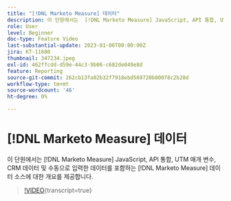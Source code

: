 ```yaml
---
title: "[!DNL Marketo Measure] 데이터"
description: 이 단원에서는  [!DNL Marketo Measure] JavaScript, API 통합, UTM 매개 변수, CRM 데이터 및 수동으로 입력한 데이터를 포함하는  [!DNL Marketo Measure] 데이터 소스에 대한 개요를 제공합니다.
role: User
level: Beginner
doc-type: Feature Video
last-substantial-update: 2023-01-06T00:00:00Z
jira: KT-11680
thumbnail: 347234.jpeg
exl-id: 462ffcdd-d59e-44c3-9b06-c682de049e8d
feature: Reporting
source-git-commit: 262cb13fa02b32f7918ebd569720b80078c2b28d
workflow-type: tm+mt
source-wordcount: '46'
ht-degree: 0%

---
```


# [!DNL Marketo Measure] 데이터

이 단원에서는 [!DNL Marketo Measure] JavaScript, API 통합, UTM 매개 변수, CRM 데이터 및 수동으로 입력한 데이터를 포함하는 [!DNL Marketo Measure] 데이터 소스에 대한 개요를 제공합니다.

>[!VIDEO](https://video.tv.adobe.com/v/347234/?learn=on){transcript=true}
